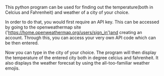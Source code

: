 This python program can be used for finding out the temperature(both in Celcius and Fahrenheit) and weather of a city of your choice.

In order to do that, you would first require an API key.
This can be accessed by going to the openweathermap site ('https://home.openweathermap.org/users/sign_in')and creating an account.
Through this, you can access your very own API code which can be then entered.

Now you can type in the city of your choice.
The program will then display the temperature of the entered city both in degree celcius and fahrenheit.
It also displays the weather forecsat by using the all-too-familiar weather emojis.

